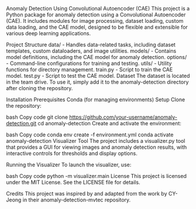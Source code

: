 Anomaly Detection Using Convolutional Autoencoder (CAE)
This project is a Python package for anomaly detection using a Convolutional Autoencoder (CAE). It includes modules for image processing, dataset loading, custom data loading, and the CAE model, designed to be flexible and extensible for various deep learning applications.

Project Structure
data/ - Handles data-related tasks, including dataset templates, custom dataloaders, and image utilities.
models/ - Contains model definitions, including the CAE model for anomaly detection.
options/ - Command-line configurations for training and testing.
utils/ - Utility functions for directory management.
train.py - Script to train the CAE model.
test.py - Script to test the CAE model.
Dataset
The dataset is located in the team drive. To use it, simply add it to the anomaly-detection directory after cloning the repository.

Installation
Prerequisites
Conda (for managing environments)
Setup
Clone the repository:

bash
Copy code
git clone https://github.com/your-username/anomaly-detection.git
cd anomaly-detection
Create and activate the environment:

bash
Copy code
conda env create -f environment.yml
conda activate anomaly-detection
Visualizer Tool
The project includes a visualizer.py tool that provides a GUI for viewing images and anomaly detection results, with interactive controls for thresholds and display options.

Running the Visualizer
To launch the visualizer, use:

bash
Copy code
python -m visualizer.main
License
This project is licensed under the MIT License. See the LICENSE file for details.

Credits
This project was inspired by and adapted from the work by CY-Jeong in their anomaly-detection-mvtec repository.

